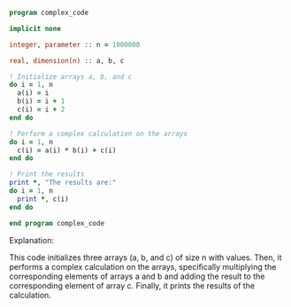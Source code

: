 ```fortran
program complex_code

implicit none

integer, parameter :: n = 1000000

real, dimension(n) :: a, b, c

! Initialize arrays a, b, and c
do i = 1, n
  a(i) = i
  b(i) = i + 1
  c(i) = i + 2
end do

! Perform a complex calculation on the arrays
do i = 1, n
  c(i) = a(i) * b(i) + c(i)
end do

! Print the results
print *, "The results are:"
do i = 1, n
  print *, c(i)
end do

end program complex_code
```

Explanation:

This code initializes three arrays (a, b, and c) of size n with values. Then, it performs a complex calculation on the arrays, specifically multiplying the corresponding elements of arrays a and b and adding the result to the corresponding element of array c. Finally, it prints the results of the calculation.